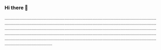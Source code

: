 ### Hi there 👋

...................................................................................................................................................................................................................................................................................................................................................................................................................................................................................................................................................................................................................................................................................